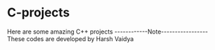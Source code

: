 # C-projects
Here are some amazing C++ projects
------------Note-----------------
These codes are developed by Harsh Vaidya 
